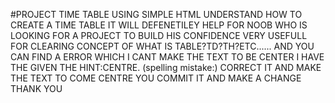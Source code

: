 #PROJECT TIME TABLE
USING SIMPLE HTML UNDERSTAND HOW TO CREATE A TIME TABLE 
IT WILL DEFENETILEY HELP FOR NOOB WHO IS LOOKING FOR A PROJECT TO BUILD HIS CONFIDENCE 
VERY USEFULL FOR CLEARING CONCEPT OF WHAT IS TABLE?TD?TH?ETC......
AND YOU CAN FIND A ERROR WHICH I CANT  MAKE THE TEXT TO BE CENTER 
I HAVE THE GIVEN THE HINT:CENTRE. (spelling mistake:) CORRECT IT AND MAKE THE TEXT TO COME CENTRE
YOU COMMIT IT AND MAKE A CHANGE 
THANK YOU 
